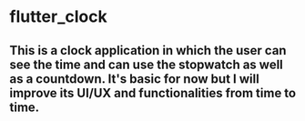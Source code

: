 # flutter_clock

## This is a clock application in which the user can see the time and can use the stopwatch as well as a countdown. It's basic for now but I will improve its UI/UX and functionalities from time to time.

